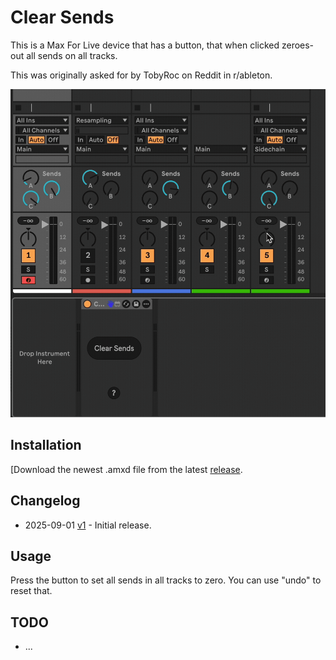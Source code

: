 # Clear Sends

This is a Max For Live device that has a button, that when clicked zeroes-out all sends on all tracks.

This was originally asked for by TobyRoc on Reddit in r/ableton.

![How it Looks](images/device.gif)

## Installation

[Download the newest .amxd file from the latest [release](https://github.com/zsteinkamp/m4l-ClearSends/releases).

## Changelog

* 2025-09-01 [v1](https://github.com/zsteinkamp/m4l-ClearSends/raw/main/frozen/ClearSends-v1.amxd) - Initial release.

## Usage

Press the button to set all sends in all tracks to zero. You can use "undo" to reset that.

## TODO

* ...
